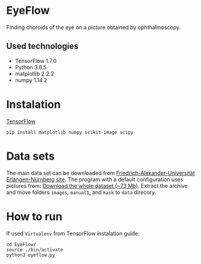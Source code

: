 # EyeFlow
Finding choroids of the eye on a picture obtained by ophthalmoscopy.

## Used technologies
 * TensorFlow 1.7.0
 * Python 3.6.5
 * matplotlib 2.2.2
 * numpy 1.14.2

# Instalation

[TensorFlow](https://www.tensorflow.org/install/)

```
pip install matplotlib numpy scikit-image scipy
```

# Data sets
The main data set can be downloaded from [Friedrich-Alexander-Universität Erlangen-Nürnberg site](https://www5.cs.fau.de/research/data/fundus-images/).
The program with a default configuration uses pictures from: [Download the whole dataset (~73 Mb)](https://www5.cs.fau.de/fileadmin/research/datasets/fundus-images/all.zip).
Extract the archive and move folders `images`, `manual1`, and `mask` to `data` direcory.

# How to run
If used `Virtualenv` from TensorFlow instalation guide:

```
cd EyeFlow/
source ./bin/activate
python3 eyeflow.py
```
